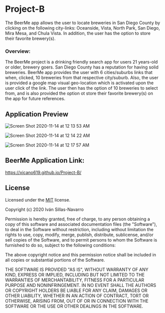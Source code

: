 # Project-B
The BeerMe app allows the user to locate breweries in San Diego County by clicking on the following city-links: Oceanside, Vista, North Park, San Diego, Mira Mesa, and Chula Vista. 
In addition, the user has the option to store their favorite brewery(s).

### Overview:
The BeerMe project is a drinking friendly search app for users 21 years-old or older, brewery goers. 
San Diego County has a reputation for having solid breweries.
BeerMe app provides the user with 6 cities/suburbs  links that when, clicked, 10 breweries from that respective city/suburb. 
Also, the user is provided a google map visual geo-location which is activated upon the user click of the link. 
The user then has the option of 10 breweries to select from, and is also provided the option ot store their favorite brewery(s) on the app for future references. 



<!-- ## Wireframe - rough draft

The following is our first version of a rough draft wireframe:

![rough draft](./Assets/wireframe01.png)
 -->

## Application Preview 

![Screen Shot 2020-11-14 at 12 13 53 AM](https://user-images.githubusercontent.com/25594179/99143005-07134380-260f-11eb-978c-2e4522b83a64.png)

![Screen Shot 2020-11-14 at 12 14 22 AM](https://user-images.githubusercontent.com/25594179/99143057-80ab3180-260f-11eb-871c-91d0300c0fb2.png)

![Screen Shot 2020-11-14 at 12 17 57 AM](https://user-images.githubusercontent.com/25594179/99143080-b51eed80-260f-11eb-8392-cd5fcf59a21a.png)

 ## BeerMe Application Link:
 https://xicano619.github.io/Project-B/


 ## License 

Licensed under the [MIT](LICENSE) license.

Copyright (c) 2020  Iván Sillas-Navarro

Permission is hereby granted, free of charge, to any person obtaining a copy
of this software and associated documentation files (the "Software"), to deal
in the Software without restriction, including without limitation the rights
to use, copy, modify, merge, publish, distribute, sublicense, and/or sell
copies of the Software, and to permit persons to whom the Software is
furnished to do so, subject to the following conditions:

The above copyright notice and this permission notice shall be included in all
copies or substantial portions of the Software.

THE SOFTWARE IS PROVIDED "AS IS", WITHOUT WARRANTY OF ANY KIND, EXPRESS OR
IMPLIED, INCLUDING BUT NOT LIMITED TO THE WARRANTIES OF MERCHANTABILITY,
FITNESS FOR A PARTICULAR PURPOSE AND NONINFRINGEMENT. IN NO EVENT SHALL THE
AUTHORS OR COPYRIGHT HOLDERS BE LIABLE FOR ANY CLAIM, DAMAGES OR OTHER
LIABILITY, WHETHER IN AN ACTION OF CONTRACT, TORT OR OTHERWISE, ARISING FROM,
OUT OF OR IN CONNECTION WITH THE SOFTWARE OR THE USE OR OTHER DEALINGS IN THE
SOFTWARE.
